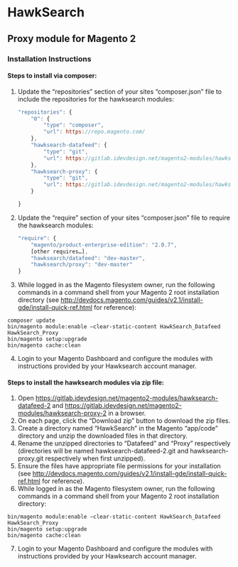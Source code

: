 # HawkSearch 
## Proxy module for Magento 2

### Installation Instructions
#### Steps to install via composer:
1. Update the “repositories” section of your sites “composer.json” file to include the repositories for the hawksearch modules:
    ```javascript
    "repositories": {
        "0": {
            "type": "composer",
            "url": https://repo.magento.com/
        },
        "hawksearch-datafeed": {
            "type": "git",
            "url": https://gitlab.idevdesign.net/magento2-modules/hawksearch-datafeed-2.git
        },
        "hawksearch-proxy": {
            "type": "git",
            "url": https://gitlab.idevdesign.net/magento2-modules/hawksearch-proxy-2.git
        }

    }
    ```
2. Update the “require” section of your sites “composer.json” file to require the hawksearch modules:
    ```javascript
    "require": {
        "magento/product-enterprise-edition": "2.0.7",
        [other requires…],
        "hawksearch/datafeed": "dev-master",
        "hawksearch/proxy": "dev-master"
    }
    ```
3. While logged in as the Magento filesystem owner, run the following commands in a command shell from your Magento 2 root installation directory (see http://devdocs.magento.com/guides/v2.1/install-gde/install-quick-ref.html for reference):
```
composer update
bin/magento module:enable –clear-static-content HawkSearch_Datafeed HawkSearch_Proxy
bin/magento setup:upgrade
bin/magento cache:clean
```
4. Login to your Magento Dashboard and configure the modules with instructions provided by your Hawksearch account manager.


#### Steps to install the hawksearch modules via zip file:
1. Open https://gitlab.idevdesign.net/magento2-modules/hawksearch-datafeed-2 and https://gitlab.idevdesign.net/magento2-modules/hawksearch-proxy-2 in a browser.
2. On each page, click the “Download zip” button to download the zip files.
3. Create a directory named “HawkSearch” in the Magento “app/code” directory and unzip the downloaded files in that directory.
4. Rename the unzipped directories to “Datafeed” and “Proxy” respectively (directories will be named hawksearch-datafeed-2.git and hawksearch-proxy.git respectively when first unzipped).
5. Ensure the files have appropriate file permissions for your installation (see http://devdocs.magento.com/guides/v2.1/install-gde/install-quick-ref.html for reference).
6. While logged in as the Magento filesystem owner, run the following commands in a command shell from your Magento 2 root installation directory:
```
bin/magento module:enable –clear-static-content HawkSearch_Datafeed HawkSearch_Proxy
bin/magento setup:upgrade
bin/magento cache:clean
```
7. Login to your Magento Dashboard and configure the modules with instructions provided by your Hawksearch account manager.